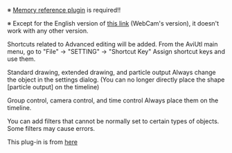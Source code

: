 ※ [Memory reference plugin](https://github.com/AviUtl-EN-Translation/auls_memref_en) is required!!

※ Except for the English version of [this link](https://hapsung.tistory.com/24) (WebCam's version), it doesn't work with any other version.

Shortcuts related to Advanced editing will be added.
From the AviUtl main menu, go to "File" -> "SETTING" -> "Shortcut Key"
Assign shortcut keys and use them.

Standard drawing, extended drawing, and particle output
Always change the object in the settings dialog.
(You can no longer directly place the shape [particle output] on the timeline)

Group control, camera control, and time control
Always place them on the timeline.

You can add filters that cannot be normally set to certain types of objects.
Some filters may cause errors.

This plug-in is from [here](https://auls.client.jp/)

